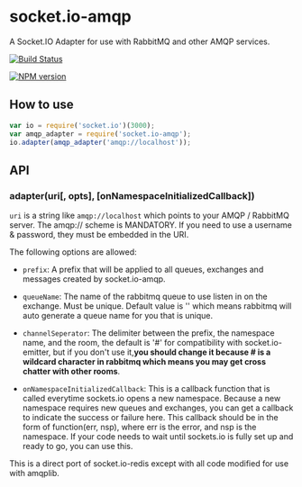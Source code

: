 # socket.io-amqp

A Socket.IO Adapter for use with RabbitMQ and other AMQP services.

[![Build Status](https://travis-ci.org/GabrielCastro/socket.io-amqp.svg)](https://travis-ci.org/genixpro/socket.io-amqp)


[![NPM version](https://badge.fury.io/js/socket.io-amqp.svg)](http://badge.fury.io/js/socket.io-amqp)

## How to use

```js
var io = require('socket.io')(3000);
var amqp_adapter = require('socket.io-amqp');
io.adapter(amqp_adapter('amqp://localhost'));
```
## API

### adapter(uri[, opts], [onNamespaceInitializedCallback])

`uri` is a string like `amqp://localhost` which points to your AMQP / RabbitMQ server.
The amqp:// scheme is MANDATORY. If you need to use a username & password, they must
be embedded in the URI.

The following options are allowed:

- `prefix`: A prefix that will be applied to all queues, exchanges and messages created by socket.io-amqp.

- `queueName`: The name of the rabbitmq queue to use listen in on the exchange. Must be unique. Default value is '' which means rabbitmq will auto generate a queue name for you that is unique.

- `channelSeperator`: The delimiter between the prefix, the namespace name, and the room, the default is '#' for compatibility with socket.io-emitter, but if you don't use it,**you should change it because # is a wildcard character in rabbitmq which means you may get cross chatter with other rooms**.

- `onNamespaceInitializedCallback`: This is a callback function that is called everytime sockets.io opens a new namespace. Because a new namespace requires new queues and exchanges, you can get a callback to indicate the success or failure here. This callback should be in the form of function(err, nsp), where err is the error, and nsp is the namespace. If your code needs to wait until sockets.io is fully set up and ready to go, you can use this.


This is a direct port of socket.io-redis except with all code modified for use with amqplib.

